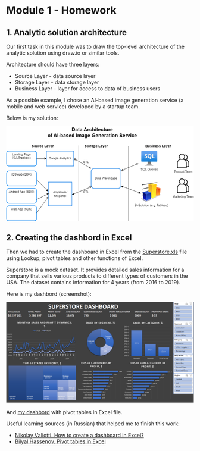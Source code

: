 # Module 1 - Homework

## 1. Analytic solution architecture

Our first task in this module was to draw the top-level architecture of the analytic solution using draw.io or similar tools.

Architecture should have three layers:

- Source Layer - data source layer
- Storage Layer - data storage layer
- Business Layer - layer for access to data of business users

As a possible example, I chose an AI-based image generation service (a mobile and web service) developed by a startup team.
 
Below is my solution:

![](images/Mobile_app_data.drawio.png)

## 2. Сreating the dashbord in Excel

Then we had to create the dashboard in Excel from the [Superstore.xls](sources/Sample%20-%20Superstore.xls) file using Lookup, pivot tables and other functions of Excel.

Superstore is a mock dataset. It provides detailed sales information for a company that sells various products to different types of customers in the USA. The dataset contains information for 4 years (from 2016 to 2019).

Here is my dashbord (screenshot):

![](Pasted%20image%2020230619003903.png)

And [my dashbord](sources/Sample%20-%20Superstore%20-%20MyDashboard.xlsx) with pivot tables in Excel file.

Useful learning sources (in Russian) that helped me to finish this work:
- [Nikolay Valiotti. How to create a dashboard in Excel?](https://www.youtube.com/watch?v=rxu8jmsvw98&t=1748s)
- [Bilyal Hassenov. Pivot tables in Excel](https://www.youtube.com/playlist?list=PLsPotgU_ELTr4CErtpe13uGeCFX93Fiwb)


